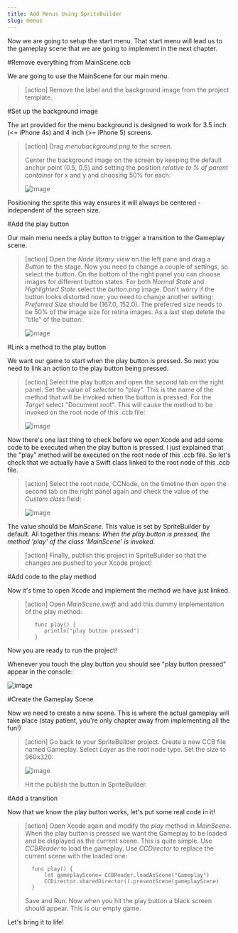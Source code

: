 ```yaml
---
title: Add Menus Using SpriteBuilder
slug: menus
---
```


Now we are going to setup the start menu. That start menu will lead us to the gameplay scene that we are going to implement in the next chapter.

#Remove everything from MainScene.ccb

We are going to use the MainScene for our main menu.

> [action]
> Remove the label and the background image from the project template.

#Set up the background image

The art provided for the menu background is designed to work for 3.5 inch (<= iPhone 4s) and 4 inch (>= iPhone 5) screens.

> [action]
> Drag *menubackground.png* to the screen.
>
> Center the background image on the screen by keeping the default anchor point (0.5, 0.5) and setting the position *relative to % of parent container* for x and y and choosing 50% for each:
>
> ![image](https://s3.amazonaws.com/mgwu-misc/Spritebuilder+Tutorial/Spritebuilder_Center_Image.png)

Positioning the sprite this way ensures it will always be centered - independent of the screen size.

#Add the play button

Our main menu needs a play button to trigger a transition to the Gameplay scene.

> [action]
> Open the *Node library view* on the left pane and drag a *Button* to the stage. Now you need to change a couple of settings, so select the button. On the bottom of the right panel you can choose images for different button states. For both *Normal State* and *Highlighted State* select the *button.png* image. Don't worry if the button looks distorted now; you need to change another setting: *Preferred Size* should be (167.0, 152.0). The preferred size needs to be 50% of the image size for retina images. As a last step delete the "title" of the button:
>
> ![image](https://s3.amazonaws.com/mgwu-misc/Spritebuilder+Tutorial/Spritebuilder_setupButton.png)

#Link a method to the play button

We want our game to start when the play button is pressed. So next you need to link an action to the play button being pressed.

> [action]
> Select the play button and open the *second* tab on the right panel. Set the value of *selector* to "play". This is the name of the method that will be invoked when the button is pressed. For the *Target* select "Document root". This will cause the method to be invoked on the root node of this .ccb file:
>
> ![image](https://s3.amazonaws.com/mgwu-misc/Spritebuilder+Tutorial/Spritebuilder_CodeConnection_Menu.png)

Now there's one last thing to check before we open Xcode and add some code to be executed when the play button is pressed. I just explained that the "play" method will be executed on the root node of this .ccb file. So let's check that we actually have a Swift class linked to the root node of this .ccb file.

> [action]
> Select the root node, CCNode, on the timeline then open the second tab on the right panel again and check the value of the *Custom class* field:
>
> ![image](https://s3.amazonaws.com/mgwu-misc/Spritebuilder+Tutorial/Spritebuilder_Custom_Class_2.png)

The value should be *MainScene*. This value is set by SpriteBuilder by default. All together this means: *When the play button is pressed, the method 'play' of the class 'MainScene' is invoked.*

> [action]
> Finally, publish this project in SpriteBuilder so that the changes are pushed to your Xcode project!

#Add code to the play method

Now it's time to open Xcode and implement the method we have just linked.

> [action]
> Open *MainScene.swift* and add this dummy implementation of the play method:
>
>        func play() {
>           println("play button pressed")
>        }

Now you are ready to run the project!

Whenever you touch the play button you should see "play button pressed" appear in the console:

![image](https://s3.amazonaws.com/mgwu-misc/Spritebuilder+Tutorial/PlayButton.gif)

#Create the Gameplay Scene

Now we need to create a new scene. This is where the actual gameplay will take place (stay patient, you're only chapter away from implementing all the fun!)

> [action]
> Go back to your SpriteBuilder project. Create a new CCB file named Gameplay. Select *Layer* as the root node type. Set the size to 960x320:
>
> ![image](https://s3.amazonaws.com/mgwu-misc/Spritebuilder+Tutorial/Spritebuilder_Gameplay_Scene.png)
>
> Hit the publish the button in SpriteBuilder.

#Add a transition

Now that we know the play button works, let's put some real code in it!

> [action]
> Open Xcode again and modify the *play* method in *MainScene*. When the play button is pressed we want the Gameplay to be loaded and be displayed as the current scene. This is quite simple. Use *CCBReader* to load the gameplay. Use *CCDirector* to replace the current scene with the loaded one:
>
>       func play() {
>           let gameplayScene= CCBReader.loadAsScene("Gameplay")
>           CCDirector.sharedDirector().presentScene(gameplayScene)
>       }
>
> Save and Run. Now when you hit the play button a black screen should appear. This is our empty game.

Let's bring it to life!
